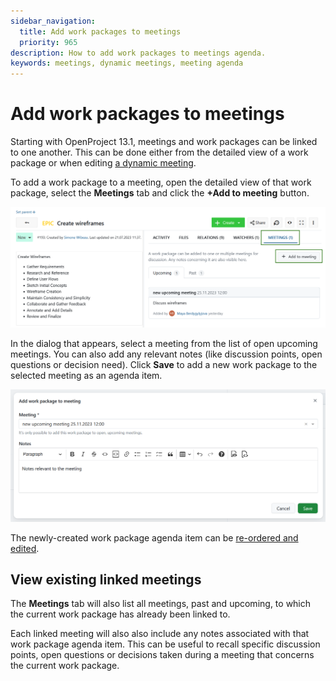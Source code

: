 ```yaml
---
sidebar_navigation:
  title: Add work packages to meetings
  priority: 965
description: How to add work packages to meetings agenda.
keywords: meetings, dynamic meetings, meeting agenda
---
```


# Add work packages to meetings

Starting with OpenProject 13.1, meetings and work packages can be linked to one another. This can be done either from the detailed view of a work package or when editing [a dynamic meeting](../../meetings/dynamic-meetings/#add-a-work-package-to-the-agenda).

To add a work package to a meeting, open the detailed view of that work package, select the **Meetings** tab and click the **+Add to meeting** button.

![Add a work package to a meeting in OpenProject](openproject_user_guide_add_wp_to_meeting.png)

In the dialog that appears, select a meeting from the list of open upcoming meetings. You can also add any relevant notes (like discussion points, open questions or decision need). Click **Save** to add a new work package to the selected meeting as an agenda item.

![Add a work package to a new meeting](openproject_user_guide_meeting_dialogue.png)

The newly-created work package agenda item can be [re-ordered and edited](../../meetings/dynamic-meetings/#edit-a-meeting).

## View existing linked meetings

The **Meetings** tab will also list all meetings, past and upcoming, to which the current work package has already been linked to.

Each linked meeting will also also include any notes associated with that work package agenda item. This can be useful to recall specific discussion points, open questions or decisions taken during a meeting that concerns the current work package.

